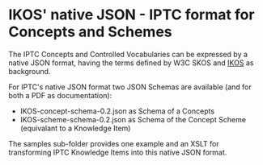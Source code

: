 # IKOS' native JSON - IPTC format for Concepts and Schemes


The IPTC Concepts and Controlled Vocabularies can be expressed by a native JSON format, having the terms defined by W3C SKOS and [IKOS](http://dev.iptc.org/IKOS) as background.

For IPTC's native JSON format two JSON Schemas are available (and for both a PDF as documentation):

- IKOS-concept-schema-0.2.json as Schema of a Concepts
- IKOS-scheme-schema-0.2.json as Schema of the Concept Scheme (equivalant to a Knowledge Item)

The samples sub-folder provides one example and an XSLT for transforming IPTC Knowledge Items into this native JSON format.
